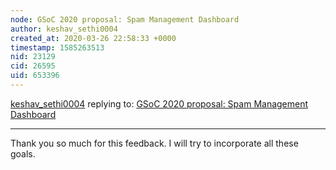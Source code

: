 ```yaml
---
node: GSoC 2020 proposal: Spam Management Dashboard
author: keshav_sethi0004
created_at: 2020-03-26 22:58:33 +0000
timestamp: 1585263513
nid: 23129
cid: 26595
uid: 653396
---
```




[keshav_sethi0004](../profile/keshav_sethi0004) replying to: [GSoC 2020 proposal: Spam Management Dashboard](../notes/keshav_sethi0004/03-12-2020/gsoc-2020-proposal-spam-management-dashboard)

----
Thank you so much for this feedback. I will try to incorporate all these goals.